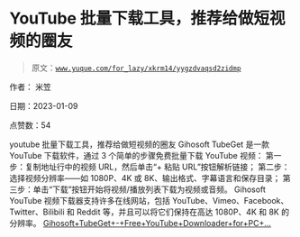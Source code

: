 # YouTube 批量下载工具，推荐给做短视频的圈友

> 原文：[`www.yuque.com/for_lazy/xkrm14/yygzdvaqsd2zidmp`](https://www.yuque.com/for_lazy/xkrm14/yygzdvaqsd2zidmp)

作者： 米笠 

日期：2023-01-09 

点赞数：54 

youtube 批量下载工具，推荐给做短视频的圈友 Gihosoft TubeGet 是一款 YouTube 下载软件，通过 3 个简单的步骤免费批量下载 YouTube 视频： 第一步：复制地址行中的视频 URL，然后单击“+ 粘贴 URL”按钮解析链接； 第二步：选择视频分辨率——如 1080P、4K 或 8K、输出格式、字幕语言和保存目录； 第三步：单击“下载”按钮开始将视频/播放列表下载为视频或音频。 Gihosoft YouTube 视频下载器支持许多在线网站，包括 YouTube、Vimeo、Facebook、Twitter、Bilibili 和 Reddit 等，并且可以将它们保持在高达 1080P、4K 和 8K 的分辨率。 [Gihosoft+TubeGet+-+Free+YouTube+Downloader+for+PC+...](https://www.gihosoft.com/free-youtube-downloader.html) 

